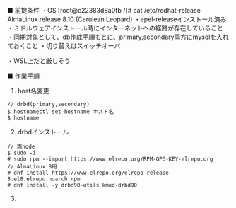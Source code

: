 ■ 前提条件
・OS
[root@c22383d8a0fb /]# cat /etc/redhat-release
AlmaLinux release 8.10 (Cerulean Leopard)
・epel-releaseインストール済み
・ミドルウェアインストール時にインターネットへの経路が存在していること
・同期対象として、db作成手順もとに、primary,secondary両方にmysqlを入れておくこと
・切り替えはスイッチオーバ


・WSL上だと厳しそう

■ 作業手順

1. host名変更
```````````````````````````````
// drbd(primary,secondary)
$ hostnamectl set-hostname ホスト名
$ hostname
```````````````````````````````

2. drbdインストール
```````````````````````````````
// 両node
$ sudo -i
# sudo rpm --import https://www.elrepo.org/RPM-GPG-KEY-elrepo.org
// AlmaLinux 8用
# dnf install https://www.elrepo.org/elrepo-release-8.el8.elrepo.noarch.rpm
# dnf install -y drbd90-utils kmod-drbd90
```````````````````````````````

3. 
```````````````````````````````
```````````````````````````````